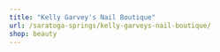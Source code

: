 ```yaml
---
title: "Kelly Garvey's Nail Boutique"
url: /saratoga-springs/kelly-garveys-nail-boutique/
shop: beauty
---
```

